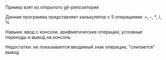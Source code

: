 Пример взят из открытого git-репозитория

Данная программа представляет калькулятор с 5 операциями: +, -, *, /, %

Навыки: ввод с консоли, арифметические операции, условные переходы и вывод на консоль

Недостатки: не показывается вводимый знак операции, "слипается" вывод